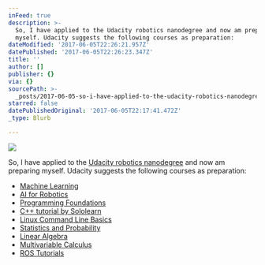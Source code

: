 ```yaml
---
inFeed: true
description: >-
  So, I have applied to the Udacity robotics nanodegree and now am preparing
  myself. Udacity suggests the following courses as preparation:
dateModified: '2017-06-05T22:26:21.957Z'
datePublished: '2017-06-05T22:26:23.347Z'
title: ''
author: []
publisher: {}
via: {}
sourcePath: >-
  _posts/2017-06-05-so-i-have-applied-to-the-udacity-robotics-nanodegree-and-no.md
starred: false
datePublishedOriginal: '2017-06-05T22:17:41.472Z'
_type: Blurb

---
```

![](https://the-grid-user-content.s3-us-west-2.amazonaws.com/b20b3941-870a-4f34-adef-8a603c525f18.png)

So, I have applied to the [Udacity robotics nanodegree][0] and now am preparing myself. Udacity suggests the following courses as preparation:

* [Machine Learning][1]
* [AI for Robotics][2]
* [Programming Foundations][3]
* [C++ tutorial by Sololearn][4]
* [Linux Command Line Basics][5]
* [Statistics and Probability][6]
* [Linear Algebra][7]
* [Multivariable Calculus][8]
* [ROS Tutorials][9]

[0]: https://www.udacity.com/robotics
[1]: https://www.udacity.com/course/nd009
[2]: https://www.udacity.com/course/cs373
[3]: https://www.udacity.com/course/ud036
[4]: https://www.sololearn.com/Course/CPlusPlus/
[5]: https://www.udacity.com/course/ud595
[6]: https://www.khanacademy.org/math/statistics-probability
[7]: https://www.khanacademy.org/math/linear-algebra
[8]: https://www.khanacademy.org/math/multivariable-calculus
[9]: http://wiki.ros.org/ROS/Tutorials